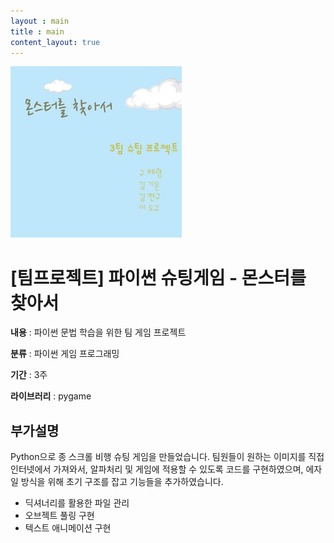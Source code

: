 ```yaml
---
layout : main
title : main
content_layout: true
---
```


<div class="card">
  <div class="card-top">
    <div class="image"><a href="/data/파이썬 슈팅게임 - 몬스터를 찾아서.pdf"><img src="/images/portfolio/몬스터를 찾아서.png"/></a></div>
    <div class="info">
      <h1>[팀프로젝트] 파이썬 슈팅게임 - 몬스터를 찾아서</h1>
      <p><strong>내용</strong> : 파이썬 문법 학습을 위한 팀 게임 프로젝트</p>
      <p><strong>분류</strong> : 파이썬 게임 프로그래밍</p>
      <p><strong>기간</strong> : 3주 </p>
      <p><strong>라이브러리</strong> : pygame</p>
    </div>
  </div>
  <div class="card-bottom">
    <h2>부가설명</h2>
    <p> Python으로 종 스크롤 비행 슈팅 게임을 만들었습니다. 팀원들이 원하는 이미지를 직접 인터넷에서 가져와서, 알파처리 및 게임에 적용할 수 있도록 코드를 구현하였으며, 에자일 방식을 위해 초기 구조를 잡고 기능들을 추가하였습니다.</p>
    <ul>
      <li>딕셔너리를 활용한 파일 관리</li>
      <li>오브젝트 풀링 구현</li>
      <li>텍스트 애니메이션 구현</li>
    </ul>
  </div>
</div>